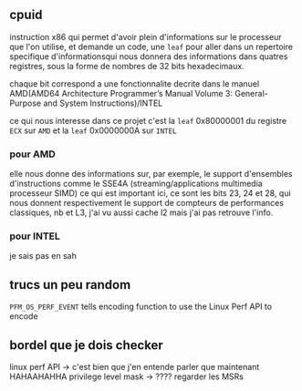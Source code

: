
## cpuid
instruction x86 qui permet d'avoir plein d'informations sur le processeur que l'on utilise, et demande un code, une `leaf` pour aller dans un repertoire specifique d'informationsqui nous donnera des informations dans quatres registres, sous la forme de nombres de 32 bits hexadecimaux.

chaque bit correspond a une fonctionnalite decrite dans le manuel AMD(AMD64 Architecture Programmer’s Manual Volume 3: General-Purpose and System Instructions)/INTEL

ce qui nous interesse dans ce projet c'est la `leaf` 0x80000001 du registre `ECX` sur `AMD` et la `leaf` 0x0000000A sur `INTEL`

### pour AMD 
elle nous donne des informations sur, par exemple, le support d'ensembles d'instructions comme le SSE4A (streaming/applications multimedia processeur SIMD)
ce qui est important ici, ce sont les bits 23, 24 et 28, qui nous donnent respectivement le support de compteurs de performances classiques, nb et L3, j'ai vu aussi cache l2 mais j'ai pas retrouve l'info.

### pour INTEL
je sais pas en sah


## trucs un peu random

`PFM_OS_PERF_EVENT` tells encoding function to use the Linux Perf API to encode

## bordel que je dois checker
linux perf API -> c'est bien que j'en entende parler que maintenant HAHAAHAHHA
privilege level mask -> ????
regarder les MSRs

